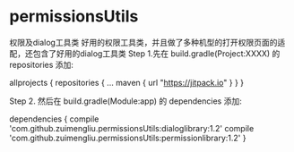 # permissionsUtils
权限及dialog工具类
好用的权限工具类，并且做了多种机型的打开权限页面的适配，还包含了好用的dialog工具类
Step 1.先在 build.gradle(Project:XXXX) 的 repositories 添加:

allprojects {
	repositories {
		...
		maven { url "https://jitpack.io" }
	}
}

Step 2. 然后在 build.gradle(Module:app) 的 dependencies 添加:

dependencies {
       compile 'com.github.zuimengliu.permissionsUtils:dialoglibrary:1.2'
       compile 'com.github.zuimengliu.permissionsUtils:permissionlibrary:1.2'
}
